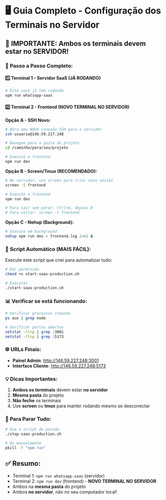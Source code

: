# 🖥️ Guia Completo - Configuração dos Terminais no Servidor

## 📍 **IMPORTANTE: Ambos os terminais devem estar no SERVIDOR!**

### 🔧 **Passo a Passo Completo:**

#### **1️⃣ Terminal 1 - Servidor SaaS (JÁ RODANDO)**
```bash
# Este você já tem rodando
npm run whatsapp-saas
```

#### **2️⃣ Terminal 2 - Frontend (NOVO TERMINAL NO SERVIDOR)**

**Opção A - SSH Novo:**
```bash
# Abra uma NOVA conexão SSH para o servidor
ssh usuario@146.59.227.248

# Navegue para a pasta do projeto
cd /caminho/para/seu/projeto

# Execute o frontend
npm run dev
```

**Opção B - Screen/Tmux (RECOMENDADO):**
```bash
# No servidor, use screen para criar nova sessão
screen -S frontend

# Execute o frontend
npm run dev

# Para sair sem parar: Ctrl+A, depois D
# Para voltar: screen -r frontend
```

**Opção C - Nohup (Background):**
```bash
# Execute em background
nohup npm run dev > frontend.log 2>&1 &
```

### 🚀 **Script Automático (MAIS FÁCIL):**

Execute este script que criei para automatizar tudo:

```bash
# Dar permissão
chmod +x start-saas-production.sh

# Executar
./start-saas-production.sh
```

### 📊 **Verificar se está funcionando:**

```bash
# Verificar processos rodando
ps aux | grep node

# Verificar portas abertas
netstat -tlnp | grep :3001
netstat -tlnp | grep :5173
```

### 🌐 **URLs Finais:**

- **Painel Admin**: http://146.59.227.248:3001
- **Interface Cliente**: http://146.59.227.248:5173

### 💡 **Dicas Importantes:**

1. **Ambos os terminais** devem estar **no servidor**
2. **Mesma pasta** do projeto
3. **Não feche** os terminais
4. Use **screen** ou **tmux** para manter rodando mesmo se desconectar

### 🛑 **Para Parar Tudo:**
```bash
# Use o script de parada
./stop-saas-production.sh

# Ou manualmente
pkill -f "npm run"
```

## ✅ **Resumo:**
- Terminal 1: `npm run whatsapp-saas` (servidor)
- Terminal 2: `npm run dev` (frontend) - **NOVO TERMINAL NO SERVIDOR**
- Ambos na **mesma pasta** do projeto
- Ambos **no servidor**, não no seu computador local!